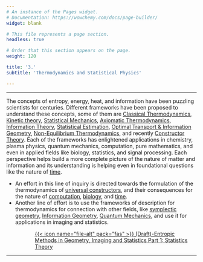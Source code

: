 ```yaml
---
# An instance of the Pages widget.
# Documentation: https://wowchemy.com/docs/page-builder/
widget: blank

# This file represents a page section.
headless: true

# Order that this section appears on the page.
weight: 120

title: '3.'
subtitle: 'Thermodynamics and Statistical Physics'

---
```


---

The concepts of entropy, energy, heat, and information have been puzzling scientists for centuries. Different frameworks have been proposed to understand these concepts, some of them are [Classical Thermodynamics](https://www.amazon.com/Lectures-Theoretical-Physics-Thermodynamics-Statistical/dp/0126546827), [Kinetic theory](https://users.ox.ac.uk/~sjb/ctp/), [Statistical Mechanics](https://sethna.lassp.cornell.edu/StatMech/), [Axiomatic Thermodynamics](https://www.ams.org/notices/199805/lieb.pdf), [Information Theory](https://journals.aps.org/pr/abstract/10.1103/PhysRev.106.620), [Statistical Estimation](https://aip.scitation.org/doi/10.1063/1.1704105), [Optimal Transport & Information Geometry](https://www.amazon.com/Optimal-Transportation-Graduate-Studies-Mathematics/dp/082183312X), [Non-Equilibrium Thermodynamics](https://iopscience.iop.org/article/10.1088/1751-8121/ab0850/meta), and recently [Constructor Theory](https://arxiv.org/pdf/1608.02625.pdf). Each of the frameworks has enlightened applications in chemistry, plasma physics, quantum mechanics, computation, pure mathematics, and even in applied fields like biology, statistics, and signal processing. Each perspective helps build a more complete picture of the nature of matter and information and its understanding is helping even in foundational questions like the nature of [time](https://arxiv.org/pdf/2007.02217.pdf).

- An effort in this line of inquiry is directed towards the formulation of the thermodynamics of [universal constructors](https://arxiv.org/pdf/1608.02625.pdf), and their consequences for the nature of [computation](https://www.wolframscience.com/nks/p441--irreversibility-and-the-second-law-of-thermodynamics/), [biology](https://arxiv.org/pdf/2112.02809.pdf), and [time](https://journals.aps.org/prx/abstract/10.1103/PhysRevX.7.031022).
- Another line of effort is to use the frameworks of description for thermodynamics for connection with other fields, like [symplectic geometry](https://johncarlosbaez.wordpress.com/2021/08/08/information-geometry-part-19/), [Information Geometry](https://link.springer.com/book/10.1007/978-4-431-55978-8), [Quantum Mechanics](https://link.springer.com/content/pdf/10.1023/A:1018811305766.pdf), and use it for applications in imaging and statistics.

<p style="margin-left:15%;"><a href="https://galapagos.netlify.app/about/Entropic%20Methods%20in%20Geometry%2C%20Imaging%20and%20Statistics%20-%20Part%201%20Statistics%20Theory.pdf">{{< icon name="file-alt" pack="fas" >}} (Draft)-Entropic Methods in Geometry, Imaging and Statistics Part 1: Statistics Theory</a></p>

---
